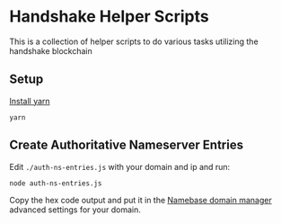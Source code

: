 # Handshake Helper Scripts

This is a collection of helper scripts to do various tasks utilizing the handshake blockchain

## Setup

[Install yarn](https://classic.yarnpkg.com/en/docs/install)
```
yarn
```

## Create Authoritative Nameserver Entries

Edit `./auth-ns-entries.js` with your domain and ip and run:
```
node auth-ns-entries.js
```

Copy the hex code output and put it in the [Namebase domain manager](https://www.namebase.io/domain-manager) advanced settings for your domain.
